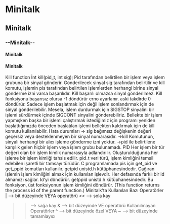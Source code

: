# **Minitalk**
## **Minitalk**
### --Minitalk--
#### __Minitalk__
#### **Minitalk**
Kill function
İnt kill(pid_t, int sig);
Pid tarafından belirtilen bir işlem veya işlem grubuna bir sinyal gönderir. Gönderilecek sinyal sig tarafından belirtilir ve kill komutu, işlemin pis tarafından belirtilen işlemlerden herhangi birine sinyal gönderme izni varsa başarılıdır. Kill başarılı olmazsa sinyal gönderilmez. Kill fonksiyonu başarısız olursa -1 döndürür erno ayarlanır. aski takdirde 0 döndürür. Sadece işlem başlatmak için değil işlem sonlandırmak için de sinyal gönderilebilir. Mesela, işlem durdurmak için SIGSTOP sinyalini bir işlemi sürdürmek içinde SIGCONT sinyalini gönderebiliriz. Bellekte bir işlem yapmışken başka bir işlemi çalıştırmak istediğimiz için programı yeniden başlattığımızda önceden başlatılan işlemi bellekten kaldırmak için de kill komutu kullanılabilir.
Hata durumları
-> sig bağımsız değişkenin değeri geçersiz veya desteklenmeyen bir sinyal numarasıdır.
->kill Komutunun, sinyali herhangi bir alıcı işleme gönderme izni yoktur.
->pid ile belirtilene karşılık gelen hiçbir işlem veya işlem grubu bulunamadı.
PID
Her işlem bir tür değeri olan bir işlem kimlik numarasıyla adlandırılır. Oluşturulduğunda her işleme bir işlem kimliği tahsis edilir. pid_t veri türü, işlem kimliğini temsil edebilen işaretli bir tamsayı türüdür.
C programlamada pis için get_pid ve get_ppid komutları kullanılır.
getpid
unistd.h kütüphanesindedir.
Çağıran işlemin işlem kimliğini almak için kullanılan işlevdir. Her defasında farklı bir id almamızı sağlar. Id’yi döndürür.
getppid
unistd.h kütüphanesindedir.
Bu fonksiyon, üst fonksiyonun işlem kimliğini döndürür. (This function returns the process id of the parent function.)
Minitalk’ta Kullanılan Bazı Operatörler
| 	—> bit düzeyinde VEYA operatörü
<<	—> sola kay
>>	—> sağa kay
&	—> bit düzeyinde VE operatörü
Kullanılmayan Operatörler
^	—> bit düzeyinde özel VEYA
~	—> bit düzeyinde tamamlayıcı
